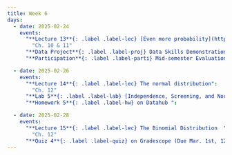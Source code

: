 ```yaml
---
title: Week 6
days:
  - date: 2025-02-24
    events:
      "**Lecture 13**{: .label .label-lec} [Even more probability](https://ph142-ucb.github.io/sp25/src/lec/l13-even-more-probability.pdf) ":
        "Ch. 10 & 11"
      "**Data Project**{: .label .label-proj} Data Skills Demonstration Part I (Due 10:00 PM PST)":
      "**Participation**{: .label .label-parti} Mid-semester Evaluation released":

  - date: 2025-02-26
    events:
      "**Lecture 14**{: .label .label-lec} The normal distribution": 
        "Ch. 12"
      "**Lab 5**{: .label .label-lab} [Independence, Screening, and Normal Distribution](https://publichealth.datahub.berkeley.edu/hub/user-redirect/git-pull?repo=https%3A%2F%2Fgithub.com%2Fph142-ucb%2Fph142-sp25&urlpath=rstudio%2F&branch=master) (Due Mar. 1st at 12pm with 2hr. grace period)":
      "**Homework 5**{: .label .label-hw} on Datahub ":

  - date: 2025-02-28
    events:
      "**Lecture 15**{: .label .label-lec} The Binomial Distribution  ":
        "Ch. 12"
      "**Quiz 4**{: .label .label-quiz} on Gradescope (Due Mar. 1st, 12pm noon PST)":
---
```

